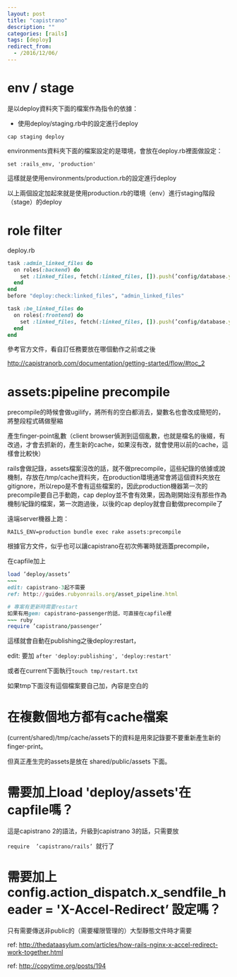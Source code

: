 ```yaml
---
layout: post
title: "capistrano"
description: ""
categories: [rails]
tags: [deploy]
redirect_from:
  - /2016/12/06/
---
```

# env / stage
是以deploy資料夾下面的檔案作為指令的依據：
- 使用deploy/staging.rb中的設定進行deploy
~~~
cap staging deploy
~~~

environments資料夾下面的檔案設定的是環境，會放在deploy.rb裡面做設定：
~~~
set :rails_env, 'production'
~~~
這樣就是使用environments/production.rb的設定進行deploy

以上兩個設定加起來就是使用production.rb的環境（env）進行staging階段（stage）的deploy

# role filter
deploy.rb
~~~~~~~ ruby
task :admin_linked_files do
  on roles(:backend) do
    set :linked_files, fetch(:linked_files, []).push(’config/database.yml’, ’config/secrets.yml’, ’config/sunspot.yml’)
  end
end
before "deploy:check:linked_files", "admin_linked_files"

task :be_linked_files do
  on roles(:frontend) do
    set :linked_files, fetch(:linked_files, []).push(’config/database.yml’, ’config/secrets.yml’)
  end
end
~~~~~~~~
參考官方文件，看自訂任務要放在哪個動作之前或之後

http://capistranorb.com/documentation/getting-started/flow/#toc_2

# assets:pipeline precompile
precompile的時候會做ugilify，將所有的空白都消去，變數名也會改成簡短的，將整段程式碼做壓縮

產生finger-point亂數（client browser偵測到這個亂數，也就是檔名的後綴，有改過，才會去抓新的，產生新的cache，如果沒有改，就會使用以前的cache，這樣會比較快）

rails會做記錄，assets檔案沒改的話，就不做precompile，這些紀錄的依據或說機制，存放在/tmp/cache資料夾，在production環境通常會將這個資料夾放在gitignore，所以repo是不會有這些檔案的，因此production機器第一次的precompile要自己手動跑，cap deploy並不會有效果，因為剛開始沒有那些作為機制/紀錄的檔案，第一次跑過後，以後的cap deploy就會自動做precompile了

遠端server機器上跑：
~~~
RAILS_ENV=production bundle exec rake assets:precompile
~~~

根據官方文件，似乎也可以讓capistrano在初次佈署時就涵蓋precompile，

在capfile加上
~~~ ruby
load ’deploy/assets’  
~~~       
edit: capistrano-3起不需要
ref: http://guides.rubyonrails.org/asset_pipeline.html

# 專案有更新時需要restart
如果有用gem: capistrano-passenger的話，可直接在capfile裡
~~~ ruby
require ’capistrano/passenger’
~~~
這樣就會自動在publishing之後deploy:restart，

edit: 要加 `after 'deploy:publishing', 'deploy:restart'`

或者在current下面執行`touch tmp/restart.txt`

如果tmp下面沒有這個檔案要自己加，內容是空白的

# 在複數個地方都有cache檔案
(current/shared)/tmp/cache/assets下的資料是用來記錄要不要重新產生新的finger-print。

但真正產生完的assets是放在 shared/public/assets 下面。

# 需要加上load 'deploy/assets'在capfile嗎？
這是capistrano 2的語法，升級到capistrano 3的話，只需要放

`require  ’capistrano/rails’ `就行了

# 需要加上config.action_dispatch.x_sendfile_header = 'X-Accel-Redirect’ 設定嗎？

只有需要傳送非public的（需要權限管理的）大型靜態文件時才需要

ref: http://thedataasylum.com/articles/how-rails-nginx-x-accel-redirect-work-together.html

ref: http://copytime.org/posts/194
